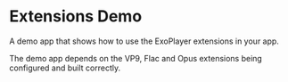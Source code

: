 # Extensions Demo #

A demo app that shows how to use the ExoPlayer extensions in your app.

The demo app depends on the VP9, Flac and Opus extensions being configured and
built correctly.
